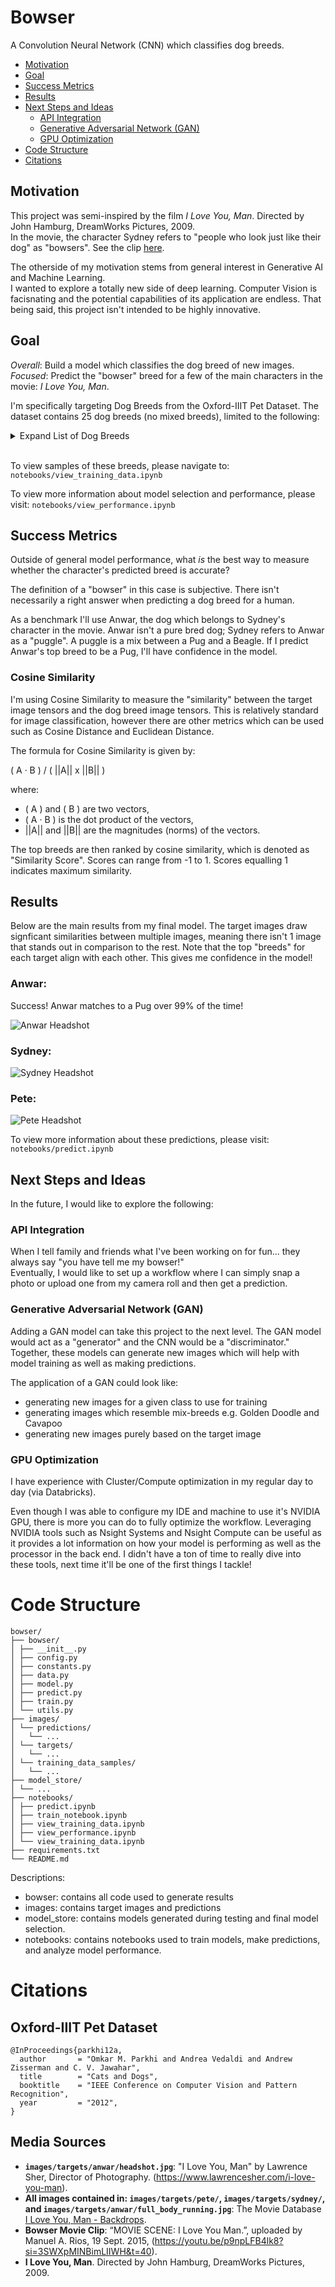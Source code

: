 # Bowser
A Convolution Neural Network (CNN) which classifies dog breeds.

- [Motivation](#Motivation)
- [Goal](#Goal)
- [Success Metrics](#Success-Metrics)
- [Results](#Results)
- [Next Steps and Ideas](#Next-Steps-and-Ideas)
  - [API Integration](#API-Integration)
  - [Generative Adversarial Network (GAN)](#Generative-Adversarial-Network-(GAN))
  - [GPU Optimization](#GPU-Optimization)
- [Code Structure](#Code-Structure)
- [Citations](#Citations)

## Motivation
This project was semi-inspired by the film *I Love You, Man*. Directed by John Hamburg, DreamWorks Pictures, 2009. <br/>
In the movie, the character Sydney refers to "people who look just like their dog" as "bowsers". See the clip [here](https://youtu.be/p9npLFB4lk8?si=3SWXpMINBimLIIWH&t=40).<br/>

The otherside of my motivation stems from general interest in Generative AI and Machine Learning.<br/>
I wanted to explore a totally new side of deep learning. Computer Vision is facisnating and the potential capabilities of its application are endless. That being said, this project isn't intended to be highly innovative. 

## Goal
*Overall*: Build a model which classifies the dog breed of new images.<br/>
*Focused*: Predict the "bowser" breed for a few of the main characters in the movie: *I Love You, Man*.

I'm specifically targeting Dog Breeds from the Oxford-IIIT Pet Dataset. The dataset contains 25 dog breeds (no mixed breeds), limited to the following:
<details>
<summary> Expand List of Dog Breeds</summary>

- 'American Bulldog'
- 'American Pit Bull Terrier'
- 'Basset Hound'
- 'Beagle'
- 'Boxer'
- 'Chihuahua'
- 'English Cocker Spaniel'
- 'English Setter'
- 'German Shorthaired'
- 'Great Pyrenees'
- 'Havanese'
- 'Japanese Chin'
- 'Keeshond'
- 'Leonberger'
- 'Miniature Pinscher'
- 'Newfoundland'
- 'Pomeranian'
- 'Pug'
- 'Saint Bernard'
- 'Samoyed'
- 'Scottish Terrier'
- 'Shiba Inu'
- 'Staffordshire Bull Terrier'
- 'Wheaten Terrier'
- 'Yorkshire Terrier'
</details>
<br/>

To view samples of these breeds, please navigate to: `notebooks/view_training_data.ipynb`

To view more information about model selection and performance, please visit: `notebooks/view_performance.ipynb`

## Success Metrics
Outside of general model performance, what *is* the best way to measure whether the character's predicted breed is accurate? 

The definition of a "bowser" in this case is subjective. There isn't necessarily a right answer when predicting a dog breed for a human.

As a benchmark I'll use Anwar, the dog which belongs to Sydney's character in the movie. Anwar isn't a pure bred dog; Sydney refers to Anwar as a "puggle". A puggle is a mix between a Pug and a Beagle. If I predict Anwar's top breed to be a Pug, I'll have confidence in the model.

### Cosine Similarity

I'm using Cosine Similarity to measure the "similarity" between the target image tensors and the dog breed image tensors. This is relatively standard for image classification, however there are other metrics which can be used such as Cosine Distance and Euclidean Distance.

The formula for Cosine Similarity is given by:

 \( A · B \) / \( ||A|| x ||B|| \)

where:
- \( A \) and \( B \) are two vectors,
- \( A · B \) is the dot product of the vectors,
- ||A|| and ||B|| are the magnitudes (norms) of the vectors.

The top breeds are then ranked by cosine similarity, which is denoted as "Similarity Score". Scores can range from -1 to 1. Scores equalling 1 indicates maximum similarity. 

## Results
Below are the main results from my final model. The target images draw signficant similarities between multiple images, meaning there isn't 1 image that stands out in comparison to the rest. Note that the top "breeds" for each target align with each other. This gives me confidence in the model!

### Anwar:
Success! Anwar matches to a Pug over 99% of the time! <br/>

![Anwar Headshot](images/predictions/anwar/headshot_top_3_breeds_153713_model.jpg)


### Sydney:

![Sydney Headshot](images/predictions/sydney/headshot_alt_top_3_breeds_153713_model.jpg)


### Pete:
![Pete Headshot](images/predictions/pete/headshot_alt_top_3_breeds_153713_model.jpg)

To view more information about these predictions, please visit: `notebooks/predict.ipynb`


## Next Steps and Ideas
In the future, I would like to explore the following:

### API Integration
When I tell family and friends what I've been working on for fun... they always say "you have tell me my bowser!" <br/>
Eventually, I would like to set up a workflow where I can simply snap a photo or upload one from my camera roll and then get a prediction.

### Generative Adversarial Network (GAN)
Adding a GAN model can take this project to the next level. The GAN model would act as a "generator" and the CNN would be a "discriminator." Together, these models can generate new images which will help with model training as well as making predictions.

The application of a GAN could look like:
- generating new images for a given class to use for training
- generating images which resemble mix-breeds e.g. Golden Doodle and Cavapoo
- generating new images purely based on the target image

### GPU Optimization
I have experience with Cluster/Compute optimization in my regular day to day (via Databricks). <br/>

Even though I was able to configure my IDE and machine to use it's NVIDIA GPU, there is more you can do to fully optimize the workflow. Leveraging NVIDIA tools such as Nsight Systems and Nsight Compute can be useful as it provides a lot information on how your model is performing as well as the processor in the back end. I didn't have a ton of time to really dive into these tools, next time it'll be one of the first things I tackle!

# Code Structure

```
bowser/
├── bowser/
│ ├── __init__.py
│ ├── config.py
│ ├── constants.py
│ ├── data.py
│ ├── model.py
│ ├── predict.py
│ ├── train.py
│ └── utils.py
├── images/
│ └── predictions/
│   └── ...
│ └── targets/
│   └── ...
│ └── training_data_samples/
│   └── ...
├── model_store/
│ └── ...
├── notebooks/
│ ├── predict.ipynb
│ ├── train_notebook.ipynb
│ ├── view_training_data.ipynb
│ ├── view_performance.ipynb
│ └── view_training_data.ipynb
├── requirements.txt
└── README.md
```

Descriptions:
- bowser: contains all code used to generate results
- images: contains target images and predictions
- model_store: contains models generated during testing and final model selection.
- notebooks: contains notebooks used to train models, make predictions, and analyze model performance.

# Citations

## Oxford-IIIT Pet Dataset
```
@InProceedings{parkhi12a,
  author       = "Omkar M. Parkhi and Andrea Vedaldi and Andrew Zisserman and C. V. Jawahar",
  title        = "Cats and Dogs",
  booktitle    = "IEEE Conference on Computer Vision and Pattern Recognition",
  year         = "2012",
}
```

## Media Sources
- **`images/targets/anwar/headshot.jpg`**: "I Love You, Man" by Lawrence Sher, Director of Photography. (https://www.lawrencesher.com/i-love-you-man).
- **All images contained in: `images/targets/pete/`, `images/targets/sydney/`, and `images/targets/anwar/full_body_running.jpg`**: The Movie Database [I Love You, Man - Backdrops](https://www.themoviedb.org/movie/16538-i-love-you-man/images/backdrops).
- **Bowser Movie Clip**: “MOVIE SCENE: I Love You Man.”, uploaded by Manuel A. Rios, 19 Sept. 2015, (https://youtu.be/p9npLFB4lk8?si=3SWXpMINBimLIIWH&t=40).
- **I Love You, Man**. Directed by John Hamburg, DreamWorks Pictures, 2009.
